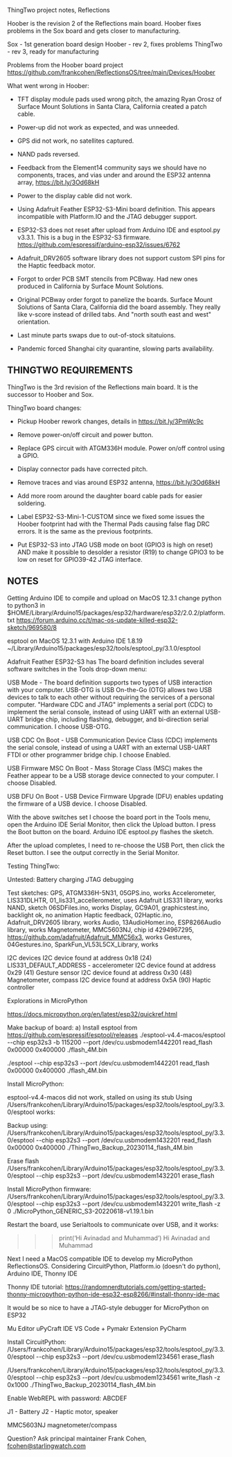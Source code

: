 ThingTwo project notes, Reflections

Hoober is the revision 2 of the Reflections main board. Hoober
fixes problems in the Sox board and gets closer to manufacturing.

Sox - 1st generation board design
Hoober - rev 2, fixes problems
ThingTwo - rev 3, ready for manufacturing

Problems from the Hoober board project
https://github.com/frankcohen/ReflectionsOS/tree/main/Devices/Hoober

What went wrong in Hoober:

- TFT display module pads used wrong pitch, the amazing Ryan Orosz of
Surface Mount Solutions in Santa Clara, California created a patch cable.

- Power-up did not work as expected, and was unneeded.

- GPS did not work, no satellites captured.

- NAND pads reversed.

- Feedback from the Element14 community says we should have no components,
  traces, and vias under and around the ESP32 antenna array, https://bit.ly/3Od68kH

- Power to the display cable did not work.

- Using Adafruit Feather ESP32-S3-Mini board definition. This appears
  incompatible with Platform.IO and the JTAG debugger support.

- ESP32-S3 does not reset after upload from Arduino IDE and esptool.py v3.3.1.
  This is a bug in the ESP32-S3 firmware.
  https://github.com/espressif/arduino-esp32/issues/6762

- Adafruit_DRV2605 software library does not support custom SPI pins for
  the Haptic feedback motor.

- Forgot to order PCB SMT stencils from PCBway. Had new ones produced
  in California by Surface Mount Solutions.

- Original PCBway order forgot to panelize the boards. Surface Mount Solutions
  of Santa Clara, California did the board assembly. They really like v-score
  instead of drilled tabs. And "north south east and west" orientation.

- Last minute parts swaps due to out-of-stock sitatuions.  

- Pandemic forced Shanghai city quarantine, slowing parts availability.

THINGTWO REQUIREMENTS
---------------------

ThingTwo is the 3rd revision of the Reflections main board. It is the successor to Hoober and Sox.

ThingTwo board changes:

+ Pickup Hoober rework changes, details in https://bit.ly/3PmWc9c

+ Remove power-on/off circuit and power button.

+ Replace GPS circuit with ATGM336H module. Power on/off control using a GPIO.

+ Display connector pads have corrected pitch.

+ Remove traces and vias around ESP32 antenna, https://bit.ly/3Od68kH

+ Add more room around the daughter board cable pads for easier soldering.

+ Label ESP32-S3-Mini-1-CUSTOM since we fixed some issues the Hoober footprint
  had with the Thermal Pads causing false flag DRC errors. It is the same as
  the previous footprints.

+ Put ESP32-S3 into JTAG USB mode on boot (GPIO3 is high on reset) AND make it
  possible to desolder a resistor (R19) to change GPIO3 to be low on reset for
  GPIO39-42 JTAG interface.


NOTES
-----

Getting Arduino IDE to compile and upload on MacOS 12.3.1
change python to python3 in
$HOME/Library/Arduino15/packages/esp32/hardware/esp32/2.0.2/platform.txt
https://forum.arduino.cc/t/mac-os-update-killed-esp32-sketch/969580/8

esptool on MacOS 12.3.1 with Arduino IDE 1.8.19
~/Library/Arduino15/packages/esp32/tools/esptool_py/3.1.0/esptool

Adafruit Feather ESP32-S3 has The board definition includes several software switches in the Tools drop-down menu:

USB Mode - The board definition supports two types of USB interaction with your computer. USB-OTG is USB On-the-Go (OTG) allows two USB devices to talk to each other without requiring the services of a personal computer. "Hardware CDC and JTAG" implements a serial port (CDC) to implement the serial console, instead of using UART with an external USB-UART bridge chip, including flashing, debugger, and bi-direction serial communication. I choose USB-OTG.

USB CDC On Boot - USB Communication Device Class (CDC) implements the serial console, instead of using a UART with an external USB-UART FTDI or other programmer bridge chip. I choose Enabled.

USB Firmware MSC On Boot - Mass Storage Class (MSC) makes the Feather appear to be a USB storage device connected to your computer. I choose Disabled.

USB DFU On Boot - USB Device Firmware Upgrade (DFU) enables updating the firmware of a USB device. I choose Disabled.

With the above switches set I choose the board port in the Tools menu, open the Arduino IDE Serial Monitor, then click the Upload button. I press the Boot button on the board. Arduino IDE esptool.py flashes the sketch.

After the upload completes, I need to re-choose the USB Port, then click the Reset button.
I see the output correctly in the Serial Monitor.

Testing ThingTwo:

Untested:
Battery charging
JTAG debugging

Test sketches:
GPS, ATGM336H-5N31, 05GPS.ino, works
Accelerometer, LIS331DLHTR, 01_lis331_accellerometer, uses Adafruit LIS331 library, works
NAND, sketch 06SDFiles.ino, works
Display, GC9A01, graphicstest.ino, backlight ok, no animation
Haptic feedback, 02Haptic.ino, Adafruit_DRV2605 library, works
Audio, 13AudioHomer.ino, ESP8266Audio library, works
Magnetometer, MMC5603NJ, chip id 4294967295, https://github.com/adafruit/Adafruit_MMC56x3, works
Gestures, 04Gestures.ino, SparkFun_VL53L5CX_Library, works

I2C devices
I2C device found at address 0x18 (24)  LIS331_DEFAULT_ADDRESS - accelerometer
I2C device found at address 0x29 (41)  Gesture sensor
I2C device found at address 0x30 (48)  Magnetometer, compass
I2C device found at address 0x5A (90)  Haptic controller


Explorations in MicroPython

https://docs.micropython.org/en/latest/esp32/quickref.html

Make backup of board:
a) Install esptool from https://github.com/espressif/esptool/releases
./esptool-v4.4-macos/esptool --chip esp32s3 -b 115200 --port /dev/cu.usbmodem1442201 read_flash 0x00000 0x400000 ./flash_4M.bin

./esptool --chip esp32s3 --port /dev/cu.usbmodem1442201 read_flash 0x00000 0x400000 ./flash_4M.bin

Install MicroPython:

esptool-v4.4-macos did not work, stalled on using its stub
Using /Users/frankcohen/Library/Arduino15/packages/esp32/tools/esptool_py/3.3.0/esptool works:

Backup using:
/Users/frankcohen/Library/Arduino15/packages/esp32/tools/esptool_py/3.3.0/esptool --chip esp32s3 --port /dev/cu.usbmodem1432201 read_flash 0x00000 0x400000 ./ThingTwo_Backup_20230114_flash_4M.bin

Erase flash
/Users/frankcohen/Library/Arduino15/packages/esp32/tools/esptool_py/3.3.0/esptool --chip esp32s3 --port /dev/cu.usbmodem1432201 erase_flash

Install MicroPython firmware:
/Users/frankcohen/Library/Arduino15/packages/esp32/tools/esptool_py/3.3.0/esptool --chip esp32s3 --port /dev/cu.usbmodem1432201 write_flash -z 0 ./MicroPython_GENERIC_S3-20220618-v1.19.1.bin

Restart the board, use Serialtools to communicate over USB, and it works:
>>> print(‘Hi Avinadad and Muhammad’)
Hi Avinadad and Muhammad

Next I need a MacOS compatible IDE to develop my MicroPython ReflectionsOS.
Considering CircuitPython, Platform.io (doesn't do python), Arduino IDE, Thonny IDE

Thonny IDE tutorial:
https://randomnerdtutorials.com/getting-started-thonny-micropython-python-ide-esp32-esp8266/#install-thonny-ide-mac

It would be so nice to have a JTAG-style debugger for MicroPython on ESP32

Mu Editor
uPyCraft IDE
VS Code + Pymakr Extension
PyCharm

Install CircuitPython:
/Users/frankcohen/Library/Arduino15/packages/esp32/tools/esptool_py/3.3.0/esptool --chip esp32s3 --port /dev/cu.usbmodem1234561 erase_flash

/Users/frankcohen/Library/Arduino15/packages/esp32/tools/esptool_py/3.3.0/esptool --chip esp32s3 --port /dev/cu.usbmodem1234561 write_flash -z 0x1000 ./ThingTwo_Backup_20230114_flash_4M.bin

Enable WebREPL with password: ABCDEF

J1 - Battery
J2 - Haptic motor, speaker

MMC5603NJ magnetometer/compass

Question? Ask principal maintainer Frank Cohen, fcohen@starlingwatch.com
